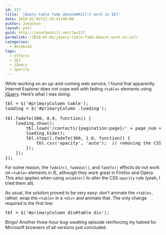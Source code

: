 ```yaml
---
id: 217
title: 'jQuery table fade doesn&#8217;t work in IE7'
date: 2010-01-01T21:19:41+00:00
author: Jonathon
layout: post
guid: http://jonathonhill.net/?p=217
permalink: /2010-01-01/jquery-table-fade-doesnt-work-in-ie7/
categories:
  - Notebook
tags:
  - effects
  - IE7
  - jQuery
  - opacity
---
```

While working on an up-and-coming web service, I found that apparently Internet Explorer does not cope well with fading `<table>` elements using [jQuery](http://jquery.com). Here&#8217;s what I was doing:

<pre name="code" class="javascript">tbl = $('#primaryColumn table');
loading = $('#primaryColumn .loading');

tbl.fadeTo(300, 0.0, function() {
    loading.show();
        tbl.load('/contacts/{pagination:page}/' + page_num + '?ajax&search={pagination:search}', function() {
        loading.hide();
        tbl.stop().fadeTo(300, 1.0, function() {
            tbl.css('opacity', 'auto');  // removing the CSS opacity rule restores the ClearType anti-aliasing in IE
        });
    });
});</pre>

For some reason, the `fadeIn()`, `fadeOut()`, and `fadeTo()` effects do not work on `<table>` elements in IE, although they work great in Firefox and Opera. This also applies when using `animate()` to alter the CSS `opacity` rule (yeah, I tried them all).

As usual, the solution proved to be very easy: don&#8217;t animate the `<table>`, rather, wrap the `<table>` in a `<div>` and animate that. The only change required is the first line:

<pre name="code" class="javascript">tbl = $('#primaryColumn div#table_div');</pre>

Bingo! Another three-hour bug-swatting episode reinforcing my hatred for Microsoft browsers of all versions just concluded.